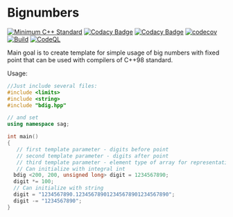 # Bignumbers

[![Minimum C++ Standard](https://img.shields.io/badge/standard-C%2B%2B98-blue)](https://img.shields.io/badge/standard-C%2B%2B98-blue)
[![Codacy Badge](https://app.codacy.com/project/badge/Grade/ef991af3383e45afa5935294098e794f)](https://app.codacy.com/gh/AndreyGRSV/bignumbers/dashboard?utm_source=gh&utm_medium=referral&utm_content=&utm_campaign=Badge_grade)
[![Codacy Badge](https://app.codacy.com/project/badge/Coverage/ef991af3383e45afa5935294098e794f)](https://app.codacy.com/gh/AndreyGRSV/bignumbers/dashboard?utm_source=gh&utm_medium=referral&utm_content=&utm_campaign=Badge_coverage)
[![codecov](https://codecov.io/gh/AndreyGRSV/bignumbers/branch/develop/graph/badge.svg?token=W2YSS77274)](https://codecov.io/gh/AndreyGRSV/bignumbers)
[![Build](https://github.com/AndreyGRSV/bignumbers/actions/workflows/build.yml/badge.svg)](https://github.com/AndreyGRSV/bignumbers/actions/workflows/build.yml)
[![CodeQL](https://github.com/AndreyGRSV/bignumbers/actions/workflows/codeql.yml/badge.svg)](https://github.com/AndreyGRSV/bignumbers/actions/workflows/codeql.yml)


Main goal is to create template for simple usage of big numbers with fixed point that can be used with compilers of C++98 standard.

Usage:

```C++
//Just include several files:
#include <limits> 
#include <string>
#include "bdig.hpp"

// and set
using namespace sag;

int main()
{
   // first template parameter - digits before point
   // second template parameter - digits after point
   // third template parameter - element type of array for representation 
   // Can initialize with integral int
  bdig <200, 200, unsigned long> digit = 1234567890;
  digit *= 100;
  // Can initialize with string
  digit = "1234567890.123456789012345678901234567890";
  digit -= "1234567890";
}
```
